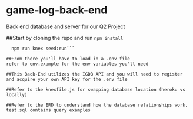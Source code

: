 # game-log-back-end
Back end database and server for our Q2 Project

##Start by cloning the repo and run
```npm install```
```npm run knex migrate:latest
  npm run knex seed:run```

##From there you'll have to load in a .env file
refer to env.example for the env variables you'll need

##This Back-End utilizes the IGDB API and you will need to register and acquire your own API key for the .env file

##Refer to the knexfile.js for swapping database location (heroku vs locally)

##Refer to the ERD to understand how the database relationships work, test.sql contains query examples
